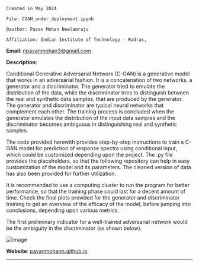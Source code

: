 `Created in May 2024`

`File: CGAN_under_deployment.ipynb`

`@author: Pavan Mohan Neelamraju`

`Affiliation: Indian Institute of Technology - Madras,`

**Email**: npavanmohan3@gmail.com

**Description**:

Conditional Generative Adversarial Network (C-GAN) is a generative model that works in an adversarial fashion. It is a concatenation of two networks, a generator and a discriminator. The generator tried to emulate the distribution of the data, while the discriminator tries to distinguish between the real and synthetic data samples, that are produced by the generator. The generator and discriminator are typical neural networks that complement each other. The training process is concluded when the generator emulates the distribution of the input data samples and the discriminator becomes ambiguous in distinguishing real and synthetic samples.

The code provided herewith provides step-by-step instructions to train a C-GAN model for prediction of response spectra using conditional input, which could be customized depending upon the project. The .py file provides the placeholders, so that the following repository can help in easy customization of the model and its parameters. The cleaned version of data has also been provided for further utilization.

It is recommended to use a computing cluster to run the program for better performance, so that the training phase could last for a decent amount of time. Check the final plots provided for the generator and discriminator training to get an overview of the efficacy of the model, before jumping into conclusions, depending upon various metrics.

The first preliminary indicator for a well-trained adversarial network would be the ambiguity in the discriminator (as shown below).

![image](https://github.com/PavanMohanN/conditional_GAN_depl/assets/65588614/b7f7cfa7-4568-44d5-8e04-54b25866cc46)


**Website**: [pavanmohann.github.io](https://pavanmohann.github.io/)


---


